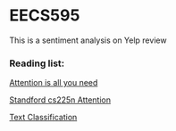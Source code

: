 # EECS595

This is a sentiment analysis on Yelp review

### Reading list:

[Attention is all you need](https://arxiv.org/pdf/1706.03762.pdf)

[Standford cs225n Attention](http://web.stanford.edu/class/cs224n/lectures/lecture12.pdf)

[Text Classification](https://github.com/TobiasLee/Text-Classification)


